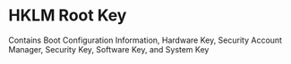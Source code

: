 # HKLM Root Key
Contains Boot Configuration Information, Hardware Key, Security Account Manager, Security Key, Software Key, and System Key